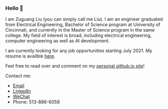 ### Hello 👋

I am Zuguang Liu (you can simply call me Liu). I am an engineer graduated from Electrical Engineering, Bachelor of Science program at University of Cincinnati, and currently in the Master of Science program in the same college. 
My field of interest is broad, including electrical engineering, computer engineering as well as AI development.

I am currently looking for any job opportunities starting July 2021. My resume is availble [here](https://github.com/liu2z2/resume/releases/latest).

Feel free to read over and comment on my [personal github.io site](https://liu2z2.github.io/)!

<a id="contact-me">Contact me: </a>

- [Email](liu2z2@mail.uc.edu)
- [LinkedIn](https://www.linkedin.com/in/liu-uc/)
- [WeChat](https://liu2z2.github.io/images/about/wechat-qr.png)
- Phone: 513-886-6058
